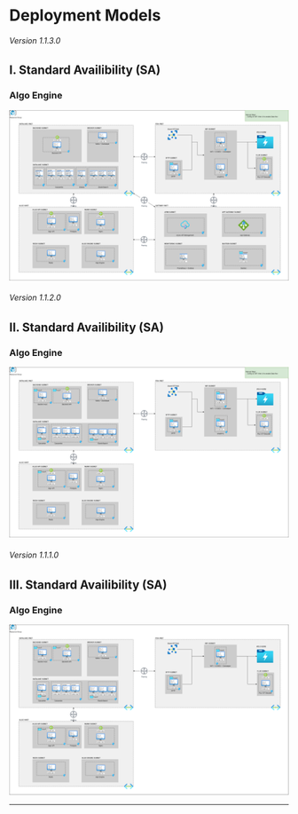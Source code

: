 # Deployment Models

###### Version 1.1.3.0

## I. Standard Availibility (SA)

### Algo Engine

![sa_dataconnect](imgs/Deployment_SA_offer3_infra_v1.1.3.png "")

###### Version 1.1.2.0

## II. Standard Availibility (SA)

### Algo Engine

![sa_dataconnect](imgs/Deployment_SA_offer3_infra_v1.1.2.png "")

###### Version 1.1.1.0

## III. Standard Availibility (SA)

### Algo Engine

![sa_dataconnect](imgs/Deployment_SA_offer3_infra_v1.1.1.png "")


---

